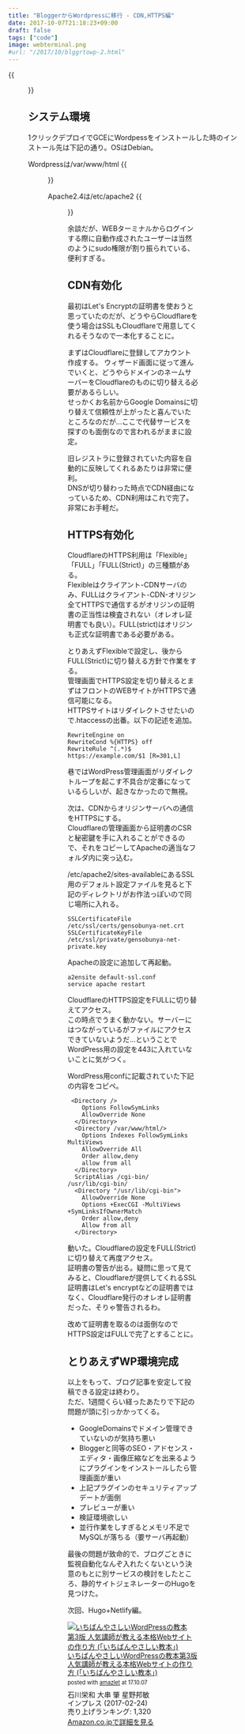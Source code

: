 ```yaml
---
title: "BloggerからWordpressに移行 - CDN,HTTPS編"
date: 2017-10-07T21:18:23+09:00
draft: false
tags: ["code"]
image: webterminal.png
#url: "/2017/10/blggrtowp-2.html"
---
```

{{<figure src="webterminal.png">}}

## システム環境

1クリックデプロイでGCEにWordpessをインストールした時のインストール先は下記の通り。OSはDebian。

Wordpressは/var/www/html
{{<figure src="wpdir.png">}}


Apache2.4は/etc/apache2
{{<figure src="apa2dir.png">}}

余談だが、WEBターミナルからログインする際に自動作成されたユーザーは当然のようにsudo権限が割り振られている、便利すぎる。

## CDN有効化

最初はLet's Encryptの証明書を使おうと思っていたのだが、どうやらCloudflareを使う場合はSSLもCloudflareで用意してくれるそうなので一本化することに。

まずはCloudflareに登録してアカウント作成する。
ウィザード画面に従って進んでいくと、どうやらドメインのネームサーバーをCloudflareのものに切り替える必要があるらしい。\
せっかくお名前からGoogle Domainsに切り替えて信頼性が上がったと喜んでいたところなのだが…ここで代替サービスを探すのも面倒なので言われるがままに設定。

旧レジストラに登録されていた内容を自動的に反映してくれるあたりは非常に便利。\
DNSが切り替わった時点でCDN経由になっているため、CDN利用はこれで完了。非常にお手軽だ。

## HTTPS有効化

CloudflareのHTTPS利用は「Flexible」「FULL」「FULL(Strict)」の三種類がある。\
Flexibleはクライアント-CDNサーバのみ、FULLはクライアント-CDN-オリジン全てHTTPSで通信するがオリジンの証明書の正当性は検査されない（オレオレ証明書でも良い）。FULL(strict)はオリジンも正式な証明書である必要がある。

とりあえずFlexibleで設定し、後からFULL(Strict)に切り替える方針で作業をする。\
管理画面でHTTPS設定を切り替えるとまずはフロントのWEBサイトがHTTPSで通信可能になる。\
HTTPSサイトはリダイレクトさせたいので.htaccessの出番。以下の記述を追加。

```
RewriteEngine on
RewriteCond %{HTTPS} off
RewriteRule ^(.*)$ https://example.com/$1 [R=301,L]
```

巷ではWordPress管理画面がリダイレクトループを起こす不具合が定番になっているらしいが、起きなかったので無視。

次は、CDNからオリジンサーバへの通信をHTTPSにする。\
Cloudflareの管理画面から証明書のCSRと秘密鍵を手に入れることができるので、それをコピーしてApacheの適当なフォルダ内に突っ込む。

/etc/apache2/sites-availableにあるSSL用のデフォルト設定ファイルを見ると下記のディレクトリがお作法っぽいので同じ場所に入れる。

```
SSLCertificateFile      /etc/ssl/certs/gensobunya-net.crt
SSLCertificateKeyFile   /etc/ssl/private/gensobunya-net-private.key
```

Apacheの設定に追加して再起動。

```
a2ensite default-ssl.conf
service apache restart
```
CloudflareのHTTPS設定をFULLに切り替えてアクセス。\
この時点でうまく動かない。サーバーにはつながっているがファイルにアクセスできていないようだ…ということでWordPress用の設定を443に入れていないことに気がつく。

WordPress用confに記載されていた下記の内容をコピペ。

```
 <Directory />
    Options FollowSymLinks
    AllowOverride None
  </Directory>
  <Directory /var/www/html/>
    Options Indexes FollowSymLinks MultiViews
    AllowOverride All
    Order allow,deny
    allow from all
  </Directory>
  ScriptAlias /cgi-bin/ /usr/lib/cgi-bin/
  <Directory "/usr/lib/cgi-bin">
    AllowOverride None
    Options +ExecCGI -MultiViews +SymLinksIfOwnerMatch
    Order allow,deny
    Allow from all
  </Directory>
```

動いた。Cloudflareの設定をFULL(Strict)に切り替えて再度アクセス。\
証明書の警告が出る。疑問に思って見てみると、Cloudflareが提供してくれるSSL証明書はLet's encryptなどの証明書ではなく、Cloudflare発行のオレオレ証明書だった、そりゃ警告されるわ。

改めて証明書を取るのは面倒なのでHTTPS設定はFULLで完了とすることに。

## とりあえずWP環境完成

以上をもって、ブログ記事を安定して投稿できる設定は終わり。\
ただ、1週間くらい経ったあたりで下記の問題が頭に引っかかってくる。

+ GoogleDomainsでドメイン管理できていないのが気持ち悪い
+ Bloggerと同等のSEO・アドセンス・エディタ・画像圧縮などを出来るようにプラグインをインストールしたら管理画面が重い
+ 上記プラグインのセキュリティアップデートが面倒
+ プレビューが重い
+ 検証環境欲しい
+ 並行作業をしすぎるとメモリ不足でMySQLが落ちる（要サーバ再起動）


最後の問題が致命的で、ブログごときに監視自動化なんぞ入れたくないという決意のもとに別サービスの検討をしたところ、静的サイトジェネレーターのHugoを見つけた。

次回、Hugo+Netlify編。

<div class="amazlet-box" style="margin-bottom:0px;"><div class="amazlet-image" style="float:left;margin:0px 12px 1px 0px;"><a href="http://www.amazon.co.jp/exec/obidos/ASIN/4295000795/gensobunya-22/ref=nosim/" name="amazletlink" target="_blank"><img src="https://images-fe.ssl-images-amazon.com/images/I/610sYAwscHL._SL160_.jpg" alt="いちばんやさしいWordPressの教本第3版 人気講師が教える本格Webサイトの作り方 (「いちばんやさしい教本」)" style="border: none;" /></a></div><div class="amazlet-info" style="line-height:120%; margin-bottom: 10px"><div class="amazlet-name" style="margin-bottom:10px;line-height:120%"><a href="http://www.amazon.co.jp/exec/obidos/ASIN/4295000795/gensobunya-22/ref=nosim/" name="amazletlink" target="_blank">いちばんやさしいWordPressの教本第3版 人気講師が教える本格Webサイトの作り方 (「いちばんやさしい教本」)</a><div class="amazlet-powered-date" style="font-size:80%;margin-top:5px;line-height:120%">posted with <a href="http://www.amazlet.com/" title="amazlet" target="_blank">amazlet</a> at 17.10.07</div></div><div class="amazlet-detail">石川栄和 大串 肇 星野邦敏 <br />インプレス (2017-02-24)<br />売り上げランキング: 1,320<br /></div><div class="amazlet-sub-info" style="float: left;"><div class="amazlet-link" style="margin-top: 5px"><a href="http://www.amazon.co.jp/exec/obidos/ASIN/4295000795/gensobunya-22/ref=nosim/" name="amazletlink" target="_blank">Amazon.co.jpで詳細を見る</a></div></div></div><div class="amazlet-footer" style="clear: left"></div></div>
